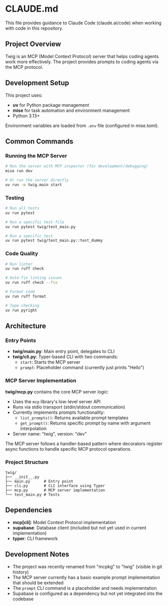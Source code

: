 # CLAUDE.md

This file provides guidance to Claude Code (claude.ai/code) when working with code in this repository.

## Project Overview

Twig is an MCP (Model Context Protocol) server that helps coding agents work more effectively. The project provides prompts to coding agents via the MCP protocol.

## Development Setup

This project uses:
- **uv** for Python package management
- **mise** for task automation and environment management
- Python 3.13+

Environment variables are loaded from `.env` file (configured in mise.toml).

## Common Commands

### Running the MCP Server

```bash
# Run the server with MCP inspector (for development/debugging)
mise run dev

# Or run the server directly
uv run -m twig.main start
```

### Testing

```bash
# Run all tests
uv run pytest

# Run a specific test file
uv run pytest twig/test_main.py

# Run a specific test
uv run pytest twig/test_main.py::test_dummy
```

### Code Quality

```bash
# Run linter
uv run ruff check

# Auto-fix linting issues
uv run ruff check --fix

# Format code
uv run ruff format

# Type checking
uv run pyright
```

## Architecture

### Entry Points

- **twig/main.py**: Main entry point, delegates to CLI
- **twig/cli.py**: Typer-based CLI with two commands:
  - `start`: Starts the MCP server
  - `prompt`: Placeholder command (currently just prints "Hello")

### MCP Server Implementation

**twig/mcp.py** contains the core MCP server logic:

- Uses the `mcp` library's low-level server API
- Runs via stdio transport (stdin/stdout communication)
- Currently implements prompts functionality:
  - `list_prompts()`: Returns available prompt templates
  - `get_prompt()`: Returns specific prompt by name with argument interpolation
- Server name: "twig", version: "dev"

The MCP server follows a handler-based pattern where decorators register async functions to handle specific MCP protocol operations.

### Project Structure

```
twig/
├── __init__.py
├── main.py      # Entry point
├── cli.py       # CLI interface using Typer
├── mcp.py       # MCP server implementation
└── test_main.py # Tests
```

## Dependencies

- **mcp[cli]**: Model Context Protocol implementation
- **supabase**: Database client (included but not yet used in current implementation)
- **typer**: CLI framework

## Development Notes

- The project was recently renamed from "mcpkg" to "twig" (visible in git history)
- The MCP server currently has a basic example prompt implementation that should be extended
- The `prompt` CLI command is a placeholder and needs implementation
- Supabase is configured as a dependency but not yet integrated into the codebase
